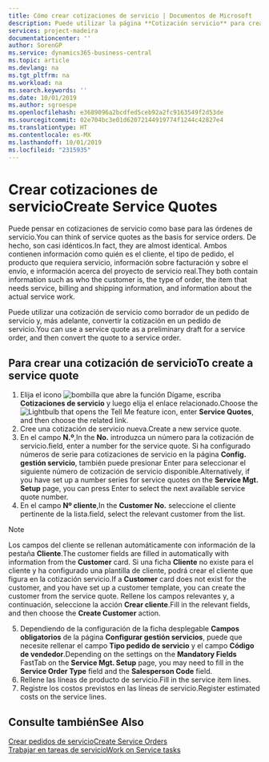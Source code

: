 ```yaml
---
title: Cómo crear cotizaciones de servicio | Documentos de Microsoft
description: Puede utilizar la página **Cotización servicio** para crear documentos en los que se introduce información acerca de un servicio, como reparación y mantenimiento, de productos de servicio a solicitud del cliente. Puede utilizar una cotización de servicio como borrador de un pedido de servicio y, más adelante, convertir la cotización en un pedido de servicio.
services: project-madeira
documentationcenter: ''
author: SorenGP
ms.service: dynamics365-business-central
ms.topic: article
ms.devlang: na
ms.tgt_pltfrm: na
ms.workload: na
ms.search.keywords: ''
ms.date: 10/01/2019
ms.author: sgroespe
ms.openlocfilehash: e3689096a2bcdfed5ceb92a2fc9163549f2d53de
ms.sourcegitcommit: 02e704bc3e01d62072144919774f1244c42827e4
ms.translationtype: HT
ms.contentlocale: es-MX
ms.lasthandoff: 10/01/2019
ms.locfileid: "2315935"
---
```

# <a name="create-service-quotes"></a><span data-ttu-id="7ee96-104">Crear cotizaciones de servicio</span><span class="sxs-lookup"><span data-stu-id="7ee96-104">Create Service Quotes</span></span>
<span data-ttu-id="7ee96-105">Puede pensar en cotizaciones de servicio como base para las órdenes de servicio.</span><span class="sxs-lookup"><span data-stu-id="7ee96-105">You can think of service quotes as the basis for service orders.</span></span> <span data-ttu-id="7ee96-106">De hecho, son casi idénticos.</span><span class="sxs-lookup"><span data-stu-id="7ee96-106">In fact, they are almost identical.</span></span> <span data-ttu-id="7ee96-107">Ambos contienen información como quién es el cliente, el tipo de pedido, el producto que requiera servicio, información sobre facturación y sobre el envío, e información acerca del proyecto de servicio real.</span><span class="sxs-lookup"><span data-stu-id="7ee96-107">They both contain information such as who the customer is, the type of order, the item that needs service, billing and shipping information, and information about the actual service work.</span></span>
 
<span data-ttu-id="7ee96-108">Puede utilizar una cotización de servicio como borrador de un pedido de servicio y, más adelante, convertir la cotización en un pedido de servicio.</span><span class="sxs-lookup"><span data-stu-id="7ee96-108">You can use a service quote as a preliminary draft for a service order, and then convert the quote to a service order.</span></span>  
  
## <a name="to-create-a-service-quote"></a><span data-ttu-id="7ee96-109">Para crear una cotización de servicio</span><span class="sxs-lookup"><span data-stu-id="7ee96-109">To create a service quote</span></span>  
1. <span data-ttu-id="7ee96-110">Elija el icono ![bombilla que abre la función Dígame](media/ui-search/search_small.png "Dígame que desea hacer"), escriba **Cotizaciones de servicio** y luego elija el enlace relacionado.</span><span class="sxs-lookup"><span data-stu-id="7ee96-110">Choose the ![Lightbulb that opens the Tell Me feature](media/ui-search/search_small.png "Tell me what you want to do") icon, enter **Service Quotes**, and then choose the related link.</span></span>  
2. <span data-ttu-id="7ee96-111">Cree una cotización de servicio nueva.</span><span class="sxs-lookup"><span data-stu-id="7ee96-111">Create a new service quote.</span></span>  
3. <span data-ttu-id="7ee96-112">En el campo **N.º**,</span><span class="sxs-lookup"><span data-stu-id="7ee96-112">In the **No.**</span></span> <span data-ttu-id="7ee96-113">introduzca un número para la cotización de servicio.</span><span class="sxs-lookup"><span data-stu-id="7ee96-113">field, enter a number for the service quote.</span></span> <span data-ttu-id="7ee96-114">Si ha configurado números de serie para cotizaciones de servicio en la página **Config. gestión servicio**, también puede presionar Enter para seleccionar el siguiente número de cotización de servicio disponible.</span><span class="sxs-lookup"><span data-stu-id="7ee96-114">Alternatively, if you have set up a number series for service quotes on the **Service Mgt. Setup** page, you can press Enter to select the next available service quote number.</span></span>  
4. <span data-ttu-id="7ee96-115">En el campo **Nº cliente**,</span><span class="sxs-lookup"><span data-stu-id="7ee96-115">In the **Customer No.**</span></span>  <span data-ttu-id="7ee96-116">seleccione el cliente pertinente de la lista.</span><span class="sxs-lookup"><span data-stu-id="7ee96-116">field, select the relevant customer from the list.</span></span>  

  > [!Note]  
  >  <span data-ttu-id="7ee96-117">Los campos del cliente se rellenan automáticamente con información de la pestaña **Cliente**.</span><span class="sxs-lookup"><span data-stu-id="7ee96-117">The customer fields are filled in automatically with information from the **Customer** card.</span></span> <span data-ttu-id="7ee96-118">Si una ficha **Cliente** no existe para el cliente y ha configurado una plantilla de cliente, podrá crear el cliente que figura en la cotización servicio.</span><span class="sxs-lookup"><span data-stu-id="7ee96-118">If a **Customer** card does not exist for the customer, and you have set up a customer template, you can create the customer from the service quote.</span></span> <span data-ttu-id="7ee96-119">Rellene los campos relevantes y, a continuación, seleccione la acción **Crear cliente**.</span><span class="sxs-lookup"><span data-stu-id="7ee96-119">Fill in the relevant fields, and then choose the **Create Customer** action.</span></span>  
  
5. <span data-ttu-id="7ee96-120">Dependiendo de la configuración de la ficha desplegable **Campos obligatorios** de la página **Configurar gestión servicios**, puede que necesite rellenar el campo **Tipo pedido de servicio** y el campo **Código de vendedor**.</span><span class="sxs-lookup"><span data-stu-id="7ee96-120">Depending on the settings on the **Mandatory Fields** FastTab on the **Service Mgt. Setup** page, you may need to fill in the **Service Order Type** field and the **Salesperson Code** field.</span></span>  
6. <span data-ttu-id="7ee96-121">Rellene las líneas de producto de servicio.</span><span class="sxs-lookup"><span data-stu-id="7ee96-121">Fill in the service item lines.</span></span>  
7. <span data-ttu-id="7ee96-122">Registre los costos previstos en las líneas de servicio.</span><span class="sxs-lookup"><span data-stu-id="7ee96-122">Register estimated costs on the service lines.</span></span>  
  
## <a name="see-also"></a><span data-ttu-id="7ee96-123">Consulte también</span><span class="sxs-lookup"><span data-stu-id="7ee96-123">See Also</span></span>  
[<span data-ttu-id="7ee96-124">Crear pedidos de servicio</span><span class="sxs-lookup"><span data-stu-id="7ee96-124">Create Service Orders</span></span>](service-how-to-create-service-orders.md)  
[<span data-ttu-id="7ee96-125">Trabajar en tareas de servicio</span><span class="sxs-lookup"><span data-stu-id="7ee96-125">Work on Service tasks</span></span>](service-how-to-work-on-service-tasks.md)  

 